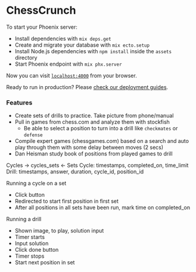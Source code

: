 # ChessCrunch

To start your Phoenix server:

  * Install dependencies with `mix deps.get`
  * Create and migrate your database with `mix ecto.setup`
  * Install Node.js dependencies with `npm install` inside the `assets` directory
  * Start Phoenix endpoint with `mix phx.server`

Now you can visit [`localhost:4000`](http://localhost:4000) from your browser.

Ready to run in production? Please [check our deployment guides](https://hexdocs.pm/phoenix/deployment.html).

### Features
* Create sets of drills to practice. Take picture from phone/manual
* Pull in games from chess.com and analyze them with stockfish
    * Be able to select a position to turn into a drill like `checkmates` or `defense`
* Compile expert games (chessgames.com) based on a search and auto play through them with some delay between moves (2 secs)
* Dan Heisman study book of positions from played games to drill

Cycles -> cycles_sets <- Sets
Cycle: timestamps, completed_on, time_limit
Drill: timestamps, answer, duration, cycle_id, position_id

Running a cycle on a set
* Click button
* Redirected to start first position in first set
* After all positions in all sets have been run, mark time on completed_on

Running a drill
* Shown image, to play, solution input
* Timer starts
* Input solution
* Click done button
* Timer stops
* Start next position in set
